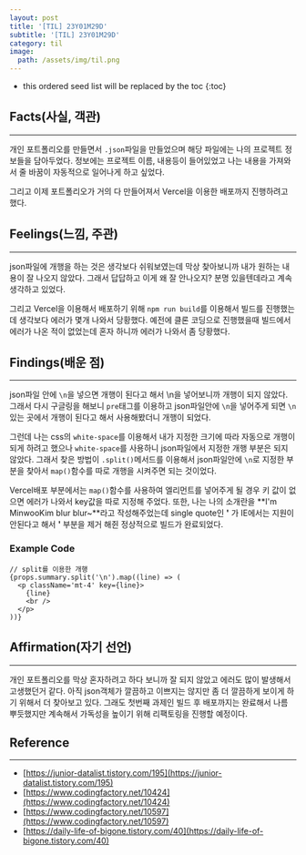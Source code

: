 ```yaml
---
layout: post
title: '[TIL] 23Y01M29D'
subtitle: '[TIL] 23Y01M29D'
category: til
image:
  path: /assets/img/til.png
---
```


<!-- prettier-ignore -->
* this ordered seed list will be replaced by the toc 
{:toc}

## Facts(사실, 객관)

---

개인 포트폴리오를 만들면서 `.json`파일을 만들었으며 해당 파일에는 나의 프로젝트 정보들을 담아두었다. 정보에는 프로젝트 이름, 내용등이 들어있었고 나는 내용을 가져와서 줄 바꿈이 자동적으로 일어나게 하고 싶었다.

그리고 이제 포트폴리오가 거의 다 만들어져서 Vercel을 이용한 배포까지 진행하려고 했다.

## Feelings(느낌, 주관)

---

json파일에 개행을 하는 것은 생각보다 쉬워보였는데 막상 찾아보니까 내가 원하는 내용이 잘 나오지 않았다. 그래서 답답하고 이게 왜 잘 안나오지? 분명 있을텐데라고 계속 생각하고 있었다.

그리고 Vercel을 이용해서 배포하기 위해 `npm run build`를 이용해서 빌드를 진행했는데 생각보다 에러가 몇개 나와서 당황했다. 예전에 클론 코딩으로 진행했을때 빌드에서 에러가 나온 적이 없었는데 혼자 하니까 에러가 나와서 좀 당황했다.

## Findings(배운 점)

---

json파일 안에 `\n`을 넣으면 개행이 된다고 해서 \n을 넣어보니까 개행이 되지 않았다. 그래서 다시 구글링을 해보니 `pre`태그를 이용하고 json파일안에 `\n`을 넣어주게 되면 `\n`있는 곳에서 개행이 된다고 해서 사용해봤더니 개행이 되었다.

그런데 나는 css의 `white-space`를 이용해서 내가 지정한 크기에 따라 자동으로 개행이 되게 하려고 했으나 `white-space`를 사용하니 json파일에서 지정한 개행 부분은 되지 않았다. 그래서 찾은 방법이 `.split()`메서드를 이용해서 json파일안에 `\n`로 지정한 부분을 찾아서 `map()`함수를 따로 개행을 시켜주면 되는 것이었다.

Vercel배포 부분에서는 `map()`함수를 사용하여 엘리먼트를 넣어주게 될 경우 키 값이 없으면 에러가 나와서 key값을 따로 지정해 주었다. 또한, 나는 나의 소개란을 **I'm MinwooKim blur blur~**라고 작성해주었는데 single quote인 **'** 가 IE에서는 지원이 안된다고 해서 **'** 부분을 제거 해쥔 정상적으로 빌드가 완료되었다.

### Example Code

```
// split를 이용한 개행
{props.summary.split('\n').map((line) => (
  <p className='mt-4' key={line}>
    {line}
    <br />
  </p>
))}
```

## Affirmation(자기 선언)

---

개인 포트폴리오를 막상 혼자하려고 하다 보니까 잘 되지 않았고 에러도 많이 발생해서 고생했던거 같다. 아직 json객체가 깔끔하고 이쁘지는 않지만 좀 더 깔끔하게 보이게 하기 위해서 더 찾아보고 있다. 그래도 첫번째 과제인 빌드 후 배포까지는 완료해서 나름 뿌듯했지만 계속해서 가독성을 높이기 위해 리팩토링을 진행할 예정이다.

## Reference

---

- [https://junior-datalist.tistory.com/195](https://junior-datalist.tistory.com/195)
- [https://www.codingfactory.net/10424](https://www.codingfactory.net/10424)
- [https://www.codingfactory.net/10597](https://www.codingfactory.net/10597)
- [https://daily-life-of-bigone.tistory.com/40](https://daily-life-of-bigone.tistory.com/40)
